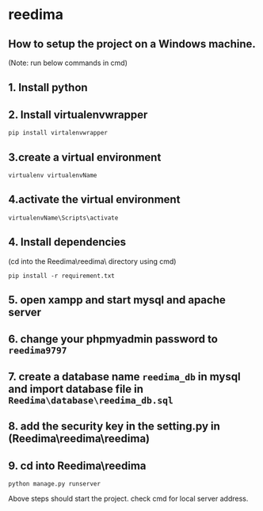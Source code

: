 # reedima

## How to setup the project on a Windows machine.

(Note: run below commands in cmd)

## 1. Install python

## 2. Install virtualenvwrapper

```batch
pip install virtalenvwrapper
```

## 3.create a virtual environment

```batch
virtualenv virtualenvName
```
## 4.activate the virtual environment

```batch
virtualenvName\Scripts\activate
```
## 4. Install dependencies 

(cd into the Reedima\reedima\ directory using cmd)

```batch
pip install -r requirement.txt
```
## 5. open xampp and start mysql and apache server

## 6. change your phpmyadmin password to `reedima9797`

## 7. create a database name `reedima_db` in mysql and import database file in `Reedima\database\reedima_db.sql`

## 8. add the security key in the setting.py in (Reedima\reedima\reedima)

## 9. cd into Reedima\reedima

```batch
python manage.py runserver
```

Above steps should start the project. check cmd for local server address.